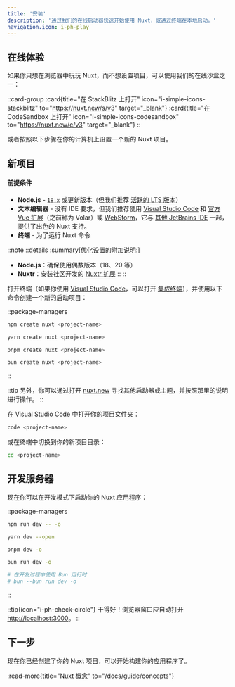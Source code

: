 ```yaml
---
title: '安装'
description: '通过我们的在线启动器快速开始使用 Nuxt，或通过终端在本地启动。'
navigation.icon: i-ph-play
---
```


## 在线体验

如果你只想在浏览器中玩玩 Nuxt，而不想设置项目，可以使用我们的在线沙盒之一：

::card-group
  :card{title="在 StackBlitz 上打开" icon="i-simple-icons-stackblitz" to="https://nuxt.new/s/v3" target="_blank"}
  :card{title="在 CodeSandbox 上打开" icon="i-simple-icons-codesandbox" to="https://nuxt.new/c/v3" target="_blank"}
::

或者按照以下步骤在你的计算机上设置一个新的 Nuxt 项目。

## 新项目

<!-- TODO: 需要在 nuxt/nuxt.com 上修复 -->
<!-- markdownlint-disable-next-line MD001 -->
#### 前提条件

- **Node.js** - [`18.x`](https://nodejs.org/en) 或更新版本（但我们推荐 [活跃的 LTS 版本](https://github.com/nodejs/release#release-schedule)）
- **文本编辑器** - 没有 IDE 要求，但我们推荐使用 [Visual Studio Code](https://code.visualstudio.com/) 和 [官方 Vue 扩展](https://marketplace.visualstudio.com/items?itemName=Vue.volar)（之前称为 Volar）或 [WebStorm](https://www.jetbrains.com/webstorm/)，它与 [其他 JetBrains IDE](https://www.jetbrains.com/ides/) 一起，提供了出色的 Nuxt 支持。
- **终端** - 为了运行 Nuxt 命令

::note
  ::details
  :summary[优化设置的附加说明:]
  - **Node.js**：确保使用偶数版本（18、20 等）
  - **Nuxtr**：安装社区开发的 [Nuxtr 扩展](https://marketplace.visualstudio.com/items?itemName=Nuxtr.nuxtr-vscode)
  ::
::

打开终端（如果你使用 [Visual Studio Code](https://code.visualstudio.com)，可以打开 [集成终端](https://code.visualstudio.com/docs/editor/integrated-terminal)），并使用以下命令创建一个新的启动项目：

::package-managers

```bash [npm]
npm create nuxt <project-name>
```

```bash [yarn]
yarn create nuxt <project-name>
```

```bash [pnpm]
pnpm create nuxt <project-name>
```

```bash [bun]
bun create nuxt <project-name>
```

::

::tip
另外，你可以通过打开 [nuxt.new](https://nuxt.new) 寻找其他启动器或主题，并按照那里的说明进行操作。
::

在 Visual Studio Code 中打开你的项目文件夹：

```bash [Terminal]
code <project-name>
```

或在终端中切换到你的新项目目录：

```bash
cd <project-name>
```

## 开发服务器

现在你可以在开发模式下启动你的 Nuxt 应用程序：

::package-managers

```bash [npm]
npm run dev -- -o
```

```bash [yarn]
yarn dev --open
```

```bash [pnpm]
pnpm dev -o
```

```bash [bun]
bun run dev -o

# 在开发过程中使用 Bun 运行时
# bun --bun run dev -o
```
::

::tip{icon="i-ph-check-circle"}
干得好！浏览器窗口应自动打开 <http://localhost:3000>。
::

## 下一步

现在你已经创建了你的 Nuxt 项目，可以开始构建你的应用程序了。

:read-more{title="Nuxt 概念" to="/docs/guide/concepts"}
